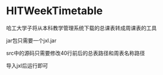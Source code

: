 # HITWeekTimetable
哈工大学子将从本科教学管理系统下载的总课表转成周课表的工具  

jar包只需要一个jxl.jar  

src中的源码只需要修改40行前后的总表路径和周表名称路径  

导入jxl后运行即可
